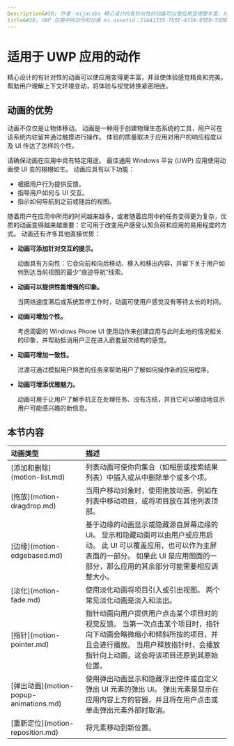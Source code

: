 ```yaml
---
Description&#58; 作者：mijacobs 精心设计的有针对性的动画可以使应用变得更丰富，并且使体验感觉精良和完美。 帮助用户理解上下文更改，将体验与视觉转换紧密相连。
title&#58; UWP 应用中的动作和动画 ms.assetid：21AA1335-765E-433A-85D8-560B340AE966 标签：动作 模板：detail.hbs testmetadata：测试 tocnode：设计和 UI
---
```


# 适用于 UWP 应用的动作

精心设计的有针对性的动画可以使应用变得更丰富，并且使体验感觉精良和完美。 帮助用户理解上下文环境变动，将体验与视觉转换紧密相连。

## <span id="Benefits_of_animation"></span><span id="benefits_of_animation"></span><span id="BENEFITS_OF_ANIMATION"></span>动画的优势


动画不仅仅是让物体移动。 动画是一种用于创建物理生态系统的工具，用户可在该系统内驻留并通过触摸进行操作。 体验的质量取决于应用对用户的响应程度以及 UI 传达了怎样的个性。

请确保动画在应用中具有特定用途。 最佳通用 Windows 平台 (UWP) 应用使用动画使 UI 变的栩栩如生。 动画应具有以下功能：

-   根据用户行为提供反馈。
-   指导用户如何与 UI 交互。
-   指示如何导航到之前或随后的视图。

随着用户在应用中所用的时间越来越多，或者随着应用中的任务变得更为复杂，优质的动画变得越来越重要：它可用于改变用户感受认知负荷和应用的易用程度的方式。 动画还有许多其他直接优势：

-   **动画可添加针对交互的提示。**

    动画具有方向性：它会向前和向后移动、移入和移出内容，并留下关于用户如何到达当前视图的最少“痕迹导航”线索。

-   **动画可以提供性能增强的印象。**

    当网络速度滞后或系统暂停工作时，动画可使用户感觉没有等待太长的时间。

-   **动画可增加个性。**

    考虑周密的 Windows Phone UI 使用动作来创建应用与此时此地的情况相关的印象，并帮助抵消用户正在进入嵌套层次结构的感觉。

-   **动画可增加一致性。**

    过渡可通过模拟用户熟悉的任务来帮助用户了解如何操作新的应用程序。

-   **动画可增添优雅魅力。**

    动画可用于让用户了解手机正在处理任务、没有冻结，并且它可以被动地显示用户可能感兴趣的新信息。

## 本节内容
<table>
<thead>
<tr class="header">
<th align="left">动画类型</th>
<th align="left">描述</th>
</tr>
</thead>
<tbody>
    <tr>
        <td>[添加和删除](motion-list.md)
        </td>
        <td>列表动画可使你向集合（如相册或搜索结果列表）中插入或从中删除单个或多个项。
        </td>
    </tr> 
    <tr>
        <td>[拖放](motion-dragdrop.md)
        </td>
        <td>当用户移动对象时，使用拖放动画，例如在列表中移动项目，或将项目放在其他列表顶部。
        </td>
    </tr>
    <tr>
        <td>[边缘](motion-edgebased.md)
        </td>
        <td>基于边缘的动画显示或隐藏源自屏幕边缘的 UI。 显示和隐藏动画可以由用户或应用启动。 此 UI 可以覆盖应用，也可以作为主屏表面的一部分。 如果此 UI 是应用图面的一部分，那么应用的其余部分可能需要相应调整大小。
        </td>
    </tr>   
    <tr>
        <td>[淡化](motion-fade.md)
        </td>
        <td>使用淡化动画将项目引入或引出视图。 两个常见淡化动画是淡入和淡出。
        </td>
    </tr>   
    <tr>
        <td>[指针](motion-pointer.md)
        </td>
        <td>指针动画向用户提供用户点击某个项目时的视觉反馈。 当第一次点击某个项目时，指针向下动画会略微缩小和倾斜所按的项目，并且会进行播放。 当用户释放指针时，会播放指针向上动画，这会将该项目还原到其原始位置。
        </td>
    </tr>   
    <tr>
        <td>[弹出动画](motion-popup-animations.md)
        </td>
        <td>使用弹出动画显示和隐藏浮出控件或自定义弹出 UI 元素的弹出 UI。 弹出元素是显示在应用内容上方的容器，并且将在用户点击或单击弹出元素外部时取消。
        </td>
    </tr>     
    <tr>
        <td>[重新定位](motion-reposition.md)
        </td>
        <td>将元素移动到新位置。
        </td>
    </tr>

</tbody>
</table>

 

 

 







<!--HONumber=Jul16_HO1-->


